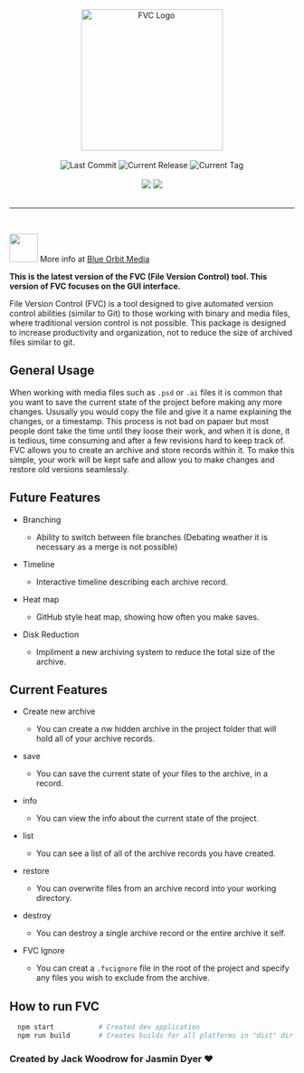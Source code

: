 
<div align="center">
  <img width="250px" alt="FVC Logo" src="https://raw.githubusercontent.com/jwoodrow99/fvc/main/build/icon.png"/>
</div>

<br/>

<div align="center">
  <img alt="Last Commit" src="https://img.shields.io/github/last-commit/jwoodrow99/fvc/develop?style=for-the-badge">
  <img alt="Current Release" src="https://img.shields.io/github/v/release/jwoodrow99/fvc?style=for-the-badge">
  <img alt="Current Tag" src="https://img.shields.io/github/v/tag/jwoodrow99/fvc?style=for-the-badge">
</div>

<br/>

<div align="center">
  <a href="https://circleci.com/gh/jwoodrow99/fvc"><img src="https://circleci.com/gh/jwoodrow99/fvc.svg?style=svg"></a>
  <a href="https://travis-ci.com/github/jwoodrow99/fvc"><img src="https://travis-ci.com/jwoodrow99/fvc.svg?branch=main"></a>
</div>

<br/>
<hr/>
<br/>

<a align="middle" href="https://blueorbitmedia.com/fvc/"><img width="50" src="https://blueorbitmedia.com/wp-content/uploads/2021/10/transparent-rectangle.png"/></a> More info at [Blue Orbit Media](https://blueorbitmedia.com/fvc/)



**This is the latest version of the FVC (File Version Control) tool. This version of FVC focuses on the GUI interface.**

File Version Control (FVC) is a tool designed to give automated version control abilities (similar to Git) to those working with binary and media files, where traditional version control is not possible. This package is designed to increase productivity and organization, not to reduce the size of archived files similar to git.

## General Usage

When working with media files such as ``.psd`` or ``.ai`` files it is common that you want to save the current state of the project before making any more changes. Ususally you would copy the file and give it a name explaining the changes, or a timestamp. This process is not bad on papaer but most people dont take the time until they loose their work, and when it is done, it is tedious, time consuming and after a few revisions hard to keep track of. FVC allows you to create an archive and store records within it. To make this simple, your work will be kept safe and allow you to make changes and restore old versions seamlessly.

## Future Features

* Branching
  * Ability to switch between file branches (Debating weather it is necessary as a merge is not possible)

* Timeline
  * Interactive timeline describing each archive record.

* Heat map
  * GitHub style heat map, showing how often you make saves.

* Disk Reduction
  * Impliment a new archiving system to reduce the total size of the archive.

## Current Features

* Create new archive
  * You can create a nw hidden archive in the project folder that will hold all of your archive records.

* save
  * You can save the current state of your files to the archive, in a record.

* info
  * You can view the info about the current state of the project.

* list
  * You can see a list of all of the archive records you have created.

* restore
  * You can overwrite files from an archive record into your working directory.

* destroy
  * You can destroy a single archive record or the entire archive it self.

* FVC Ignore
  * You can creat a ``.fvcignore`` file in the root of the project and specify any files you wish to exclude from the archive.

## How to run FVC

``` bash
  npm start           # Created dev application
  npm run build       # Creates builds for all platforms in "dist" dir
```

### Created by Jack Woodrow for Jasmin Dyer ❤
